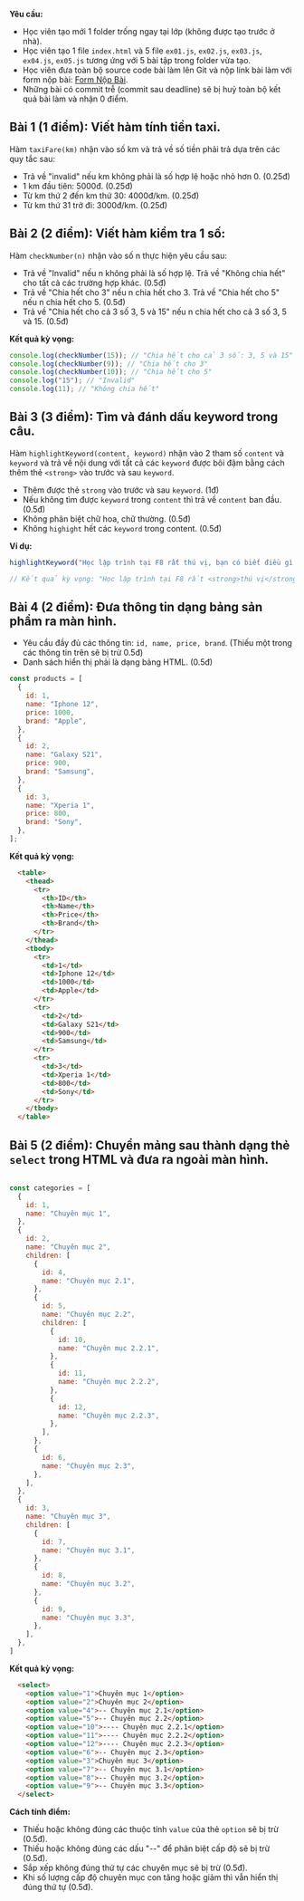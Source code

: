 **Yêu cầu:**

- Học viên tạo mới 1 folder trống ngay tại lớp (không được tạo trước ở nhà).
- Học viên tạo 1 file `index.html` và 5 file `ex01.js`, `ex02.js`, `ex03.js`, `ex04.js`, `ex05.js` tương ứng với 5 bài tập trong folder vừa tạo.
- Học viên đưa toàn bộ source code bài làm lên Git và nộp link bài làm với form nộp bài: [Form Nộp Bài](https://forms.gle/UpngJi12knAVj6VQA).
- Những bài có commit trễ (commit sau deadline) sẽ bị huỷ toàn bộ kết quả bài làm và nhận 0 điểm.

## Bài 1 (1 điểm): Viết hàm tính tiền taxi.

Hàm `taxiFare(km)` nhận vào số km và trả về số tiền phải trả dựa trên các quy tắc sau:
  - Trả về "invalid" nếu km không phải là số hợp lệ hoặc nhỏ hơn 0. (0.25đ)
  - 1 km đầu tiên: 5000đ. (0.25đ)
  - Từ km thứ 2 đến km thứ 30: 4000đ/km. (0.25đ)
  - Từ km thứ 31 trở đi: 3000đ/km. (0.25đ)

## Bài 2 (2 điểm): Viết hàm kiểm tra 1 số:

Hàm `checkNumber(n)` nhận vào số n thực hiện yêu cầu sau:
  - Trả về "Invalid" nếu n không phải là số hợp lệ. Trả về "Không chia hết" cho tất cả các trường hợp khác. (0.5đ)
  - Trả về "Chia hết cho 3" nếu n chia hết cho 3. Trả về "Chia hết cho 5" nếu n chia hết cho 5. (0.5đ)
  - Trả về "Chia hết cho cả 3 số 3, 5 và 15" nếu n chia hết cho cả 3 số 3, 5 và 15. (0.5đ)

**Kết quả kỳ vọng:**

```javascript
console.log(checkNumber(15)); // "Chia hết cho cả 3 số: 3, 5 và 15"
console.log(checkNumber(9)); // "Chia hết cho 3"
console.log(checkNumber(10)); // "Chia hết cho 5"
console.log("15"); // "Invalid"
console.log(11); // "Không chia hết"
```


## Bài 3 (3 điểm): Tìm và đánh dấu keyword trong câu.

Hàm `highlightKeyword(content, keyword)` nhận vào 2 tham số `content` và `keyword` và trả về nội dung với tất cả các `keyword` được bôi đậm bằng cách thêm thẻ `<strong>` vào trước và sau `keyword`.

- Thêm được thẻ `strong` vào trước và sau `keyword`. (1đ)
- Nếu không tìm được `keyword` trong `content` thì trả về `content` ban đầu. (0.5đ)
- Không phân biệt chữ hoa, chữ thường. (0.5đ)
- Không `highight` hết các `keyword` trong content. (0.5đ)

**Ví dụ:**

```javascript
highlightKeyword("Học lập trình tại F8 rất thú vị, bạn có biết điều gì THÚ VỊ hơn không?", "thú vị");

// Kết quả kỳ vọng: "Học lập trình tại F8 rất <strong>thú vị</strong>, bạn có biết điều gì <strong>THÚ VỊ</strong> hơn không?"
```

## Bài 4 (2 điểm): Đưa thông tin dạng bảng sản phẩm ra màn hình.

- Yêu cầu đầy đủ các thông tin: `id, name, price, brand`. (Thiếu một trong các thông tin trên sẽ bị trừ 0.5đ)
- Danh sách hiển thị phải là dạng bảng HTML. (0.5đ)

```javascript
const products = [
  {
    id: 1,
    name: "Iphone 12",
    price: 1000,
    brand: "Apple",
  },
  {
    id: 2,
    name: "Galaxy S21",
    price: 900,
    brand: "Samsung",
  },
  {
    id: 3,
    name: "Xperia 1",
    price: 800,
    brand: "Sony",
  },
];
```

**Kết quả kỳ vọng:**

```html
  <table>
    <thead>
      <tr>
        <th>ID</th>
        <th>Name</th>
        <th>Price</th>
        <th>Brand</th>
      </tr>
    </thead>
    <tbody>
      <tr>
        <td>1</td>
        <td>Iphone 12</td>
        <td>1000</td>
        <td>Apple</td>
      </tr>
      <tr>
        <td>2</td>
        <td>Galaxy S21</td>
        <td>900</td>
        <td>Samsung</td>
      </tr>
      <tr>
        <td>3</td>
        <td>Xperia 1</td>
        <td>800</td>
        <td>Sony</td>
      </tr>
    </tbody>
  </table>
```

## Bài 5 (2 điểm): Chuyển mảng sau thành dạng thẻ `select` trong HTML và đưa ra ngoài màn hình.

```javascript

const categories = [
  {
    id: 1,
    name: "Chuyên mục 1",
  },
  {
    id: 2,
    name: "Chuyên mục 2",
    children: [
      {
        id: 4,
        name: "Chuyên mục 2.1",
      },
      {
        id: 5,
        name: "Chuyên mục 2.2",
        children: [
          {
            id: 10,
            name: "Chuyên mục 2.2.1",
          },
          {
            id: 11,
            name: "Chuyên mục 2.2.2",
          },
          {
            id: 12,
            name: "Chuyên mục 2.2.3",
          },
        ],
      },
      {
        id: 6,
        name: "Chuyên mục 2.3",
      },
    ],
  },
  {
    id: 3,
    name: "Chuyên mục 3",
    children: [
      {
        id: 7,
        name: "Chuyên mục 3.1",
      },
      {
        id: 8,
        name: "Chuyên mục 3.2",
      },
      {
        id: 9,
        name: "Chuyên mục 3.3",
      },
    ],
  },
]
```

**Kết quả kỳ vọng:**

```html
  <select>
    <option value="1">Chuyên mục 1</option>
    <option value="2">Chuyên mục 2</option>
    <option value="4">-- Chuyên mục 2.1</option>
    <option value="5">-- Chuyên mục 2.2</option>
    <option value="10">---- Chuyên mục 2.2.1</option>
    <option value="11">---- Chuyên mục 2.2.2</option>
    <option value="12">---- Chuyên mục 2.2.3</option>
    <option value="6">-- Chuyên mục 2.3</option>
    <option value="3">Chuyên mục 3</option>
    <option value="7">-- Chuyên mục 3.1</option>
    <option value="8">-- Chuyên mục 3.2</option>
    <option value="9">-- Chuyên mục 3.3</option>
  </select>
```

**Cách tính điểm:**

- Thiếu hoặc không đúng các thuộc tính `value` của thẻ `option` sẽ bị trừ (0.5đ).
- Thiếu hoặc không đúng các dấu "--" để phân biệt cấp độ sẽ bị trừ (0.5đ).
- Sắp xếp không đúng thứ tự các chuyên mục sẽ bị trừ (0.5đ).
- Khi số lượng cấp độ chuyên mục con tăng hoặc giảm thì vẫn hiển thị đúng thứ tự (0.5đ).